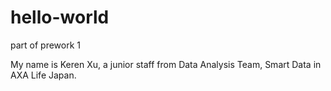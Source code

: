 # hello-world
part of prework 1

My name is Keren Xu, a junior staff from Data Analysis Team, Smart Data in AXA Life Japan.
